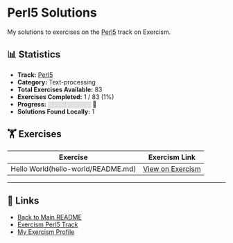 # Perl5 Solutions

My solutions to exercises on the [Perl5](https://exercism.org/tracks/perl5) track on Exercism.

## 📊 Statistics

- **Track:** [Perl5](https://exercism.org/tracks/perl5)
- **Category:** Text-processing
- **Total Exercises Available:** 83
- **Exercises Completed:** 1 / 83 (1%)
- **Progress:** ░░░░░░░░░░ 🔴
- **Solutions Found Locally:** 1

## 🏋️ Exercises

| Exercise | Exercism Link |
|----------|---------------|
| Hello World(hello-world/README.md) | [View on Exercism](https://exercism.org/tracks/perl5/exercises/hello-world) |

---

## 🔗 Links

- [Back to Main README](../README.md)
- [Exercism Perl5 Track](https://exercism.org/tracks/perl5)
- [My Exercism Profile](https://exercism.org/profiles/princemuel)
